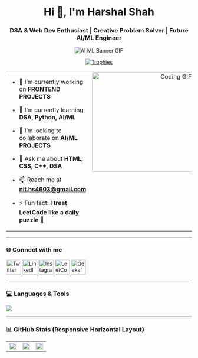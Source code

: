 <h1 align="center">Hi 👋, I'm Harshal Shah</h1>
<h3 align="center">DSA & Web Dev Enthusiast | Creative Problem Solver | Future AI/ML Engineer</h3>

<!-- Full-width GIF Banner -->
<p align="center">
  <img src="https://res.cloudinary.com/superfolio/image/upload/v1620689979/68747470733a2f2f692e70696e696d672e636f6d2f6f726967696e616c732f63362f33332f63322f63363333633230656465383266306530636564376435373064626533613166332e676966_yjuh2s.gif" style="max-width: 100%;" alt="AI ML Banner GIF" />
</p>

<!-- GitHub Trophies: White text with black background -->
<p align="center">
  <a href="https://github.com/ryo-ma/github-profile-trophy">
    <img src="https://github-profile-trophy.vercel.app/?username=h4rshalshah&theme=onestar&bg_color=000000&margin-w=15" alt="Trophies" />
  </a>
</p>

<!-- Two-column layout using responsive table -->
<table>
  <tr>
    <td style="vertical-align: top; width: 50%;">

- 🔭 I’m currently working on **FRONTEND PROJECTS**  
- 🌱 I’m currently learning **DSA, Python, AI/ML**  
- 👯 I’m looking to collaborate on **AI/ML PROJECTS**  
- 💬 Ask me about **HTML, CSS, C++, DSA**  
- 📫 Reach me at **nit.hs4603@gmail.com**  
- ⚡ Fun fact: **I treat LeetCode like a daily puzzle 🧩**

    </td>
    <td align="center" style="vertical-align: top; width: 50%;">
      <img src="https://media2.giphy.com/media/v1.Y2lkPTc5MGI3NjExeGc5dWJrcWVlejBmNGdpczRxcmlvN3hiOWgwOHdweHNjbHVzdHNtNyZlcD12MV9pbnRlcm5hbF9naWZfYnlfaWQmY3Q9Zw/odTTszSU3M3pb5I9eW/giphy.gif" height="270px"  width="440px" alt="Coding GIF" />
    </td>
  </tr>
</table>

---

### 🌐 Connect with me

<p align="left"  >
  <a href="https://twitter.com/h4rshalshah" target="_blank" >
    <img src="https://skillicons.dev/icons?i=twitter" height="40"  alt="Twitter" />
  </a>
  <a href="https://linkedin.com/in/h4rshal" target="_blank">
    <img src="https://skillicons.dev/icons?i=linkedin" height="40" alt="LinkedIn" />
  </a>
  <a href="https://instagram.com/itz_harsh047" target="_blank">
    <img src="https://skillicons.dev/icons?i=instagram" height="40" alt="Instagram" />
  </a>
  <a href="https://leetcode.com/h4rshal" target="_blank">
    <img src="https://upload.wikimedia.org/wikipedia/commons/1/19/LeetCode_logo_black.png" height="40" alt="LeetCode" />
  </a>
  <a href="https://auth.geeksforgeeks.org/user/itz_harsh047" target="_blank">
    <img src="https://upload.wikimedia.org/wikipedia/commons/4/43/GeeksforGeeks.svg" height="40" alt="GeeksforGeeks" />
  </a>
</p>

---

### 💻 Languages & Tools

<p align="left">
  <img src="https://skillicons.dev/icons?i=cpp,css,html,java,js,mysql,python,pandas" />
</p>

---

### 📊 GitHub Stats (Responsive Horizontal Layout)

<table align="center">
  <tr>
    <td>
      <img src="https://github-readme-stats.vercel.app/api?username=h4rshalshah&show_icons=true&theme=tokyonight" width="100%" />
    </td>
    <td>
      <img src="https://github-readme-stats.vercel.app/api/top-langs/?username=h4rshalshah&layout=compact&theme=tokyonight" width="100%" />
    </td>
    <td>
      <img src="https://github-readme-streak-stats.herokuapp.com/?user=h4rshalshah&theme=tokyonight" width="100%" />
    </td>
  </tr>
</table>
